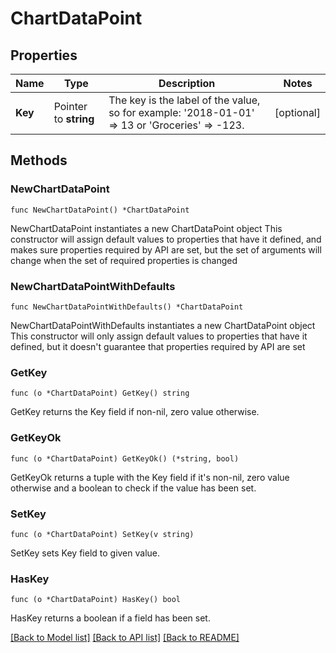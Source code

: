 # ChartDataPoint

## Properties

Name | Type | Description | Notes
------------ | ------------- | ------------- | -------------
**Key** | Pointer to **string** | The key is the label of the value, so for example: &#39;2018-01-01&#39; &#x3D;&gt; 13 or &#39;Groceries&#39; &#x3D;&gt; -123. | [optional] 

## Methods

### NewChartDataPoint

`func NewChartDataPoint() *ChartDataPoint`

NewChartDataPoint instantiates a new ChartDataPoint object
This constructor will assign default values to properties that have it defined,
and makes sure properties required by API are set, but the set of arguments
will change when the set of required properties is changed

### NewChartDataPointWithDefaults

`func NewChartDataPointWithDefaults() *ChartDataPoint`

NewChartDataPointWithDefaults instantiates a new ChartDataPoint object
This constructor will only assign default values to properties that have it defined,
but it doesn't guarantee that properties required by API are set

### GetKey

`func (o *ChartDataPoint) GetKey() string`

GetKey returns the Key field if non-nil, zero value otherwise.

### GetKeyOk

`func (o *ChartDataPoint) GetKeyOk() (*string, bool)`

GetKeyOk returns a tuple with the Key field if it's non-nil, zero value otherwise
and a boolean to check if the value has been set.

### SetKey

`func (o *ChartDataPoint) SetKey(v string)`

SetKey sets Key field to given value.

### HasKey

`func (o *ChartDataPoint) HasKey() bool`

HasKey returns a boolean if a field has been set.


[[Back to Model list]](../README.md#documentation-for-models) [[Back to API list]](../README.md#documentation-for-api-endpoints) [[Back to README]](../README.md)



